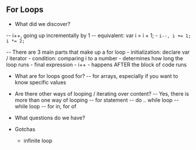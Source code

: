 ## For Loops

- What did we discover?

-- i++, going up incrementally by 1
  -- equivalent: var i = i + 1;
    - `i--, i += 1; i *= 2;`

  -- There are 3 main parts that make up a for loop
    - initialization: declare var / iterator
    - condition: comparing i to a number
      - determines how long the loop runs
    - final expression
      - i++
      - happens AFTER the block of code runs

- What are for loops good for?
  -- for arrays, especially if you want to know specific values

- Are there other ways of looping / iterating over content?
  -- Yes, there is more than one way of looping
    -- for statement
    -- do .. while loop
    -- while loop
    -- for in, for of

- What questions do we have?

- Gotchas
  - infinite loop

